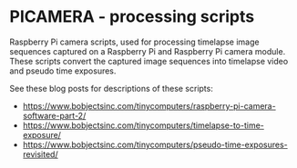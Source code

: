 # PICAMERA - processing scripts

Raspberry Pi camera scripts, used for processing timelapse image sequences captured on a Raspberry Pi and Raspberry Pi camera module.  These scripts convert the captured image sequences into timelapse video and pseudo time exposures.

See these blog posts for descriptions of these scripts:

- https://www.bobjectsinc.com/tinycomputers/raspberry-pi-camera-software-part-2/
- https://www.bobjectsinc.com/tinycomputers/timelapse-to-time-exposure/
- https://www.bobjectsinc.com/tinycomputers/pseudo-time-exposures-revisited/


